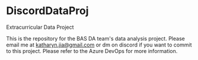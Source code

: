 # DiscordDataProj
Extracurricular Data Project


This is the repository for the BAS DA team's data analysis project. Please email me at katharyn.jia@gmail.com or dm on discord if you want to commit to this project. Please refer to the Azure DevOps for more information.

